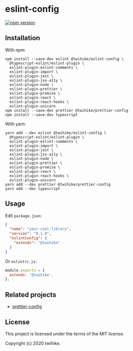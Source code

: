 # eslint-config

[![npm version](https://badge.fury.io/js/%40twihike%2Feslint-config.svg)](https://badge.fury.io/js/%40twihike%2Feslint-config)

## Installation

With npm:

```shell
npm install --save-dev eslint @twihike/eslint-config \
  @typescript-eslint/eslint-plugin \
  eslint-plugin-eslint-comments \
  eslint-plugin-import \
  eslint-plugin-jest \
  eslint-plugin-jsx-a11y \
  eslint-plugin-node \
  eslint-plugin-prettier \
  eslint-plugin-promise \
  eslint-plugin-react \
  eslint-plugin-react-hooks \
  eslint-plugin-unicorn
npm install --save-dev prettier @twihike/prettier-config
npm install --save-dev typescript
```

With yarn:

```shell
yarn add --dev eslint @twihike/eslint-config \
  @typescript-eslint/eslint-plugin \
  eslint-plugin-eslint-comments \
  eslint-plugin-import \
  eslint-plugin-jest \
  eslint-plugin-jsx-a11y \
  eslint-plugin-node \
  eslint-plugin-prettier \
  eslint-plugin-promise \
  eslint-plugin-react \
  eslint-plugin-react-hooks \
  eslint-plugin-unicorn
yarn add --dev prettier @twihike/prettier-config
yarn add --dev typescript
```

## Usage

Edit `package.json`:

```json
{
  "name": "your-cool-library",
  "version": "0.1.0",
  "eslintConfig": {
    "extends": "@twihike"
  }
}
```

Or `eslintrc.js`:

```javascript
module.exports = {
  extends: '@twihike',
};
```

## Related projects

- [prettier-config](https://github.com/twihike/config-js/packages/prettier-config)

## License

This project is licensed under the terms of the MIT license.

Copyright (c) 2020 twihike.
